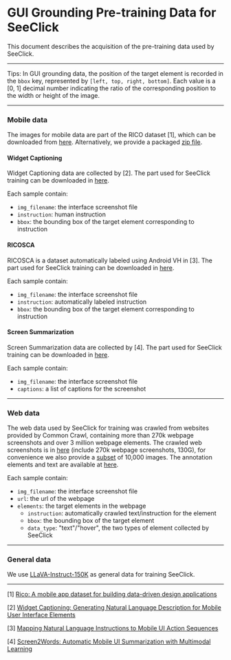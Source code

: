 # GUI Grounding Pre-training Data for SeeClick

This document describes the acquisition of the pre-training data used by SeeClick.

***
Tips: In GUI grounding data, the position of the target element is recorded in the `bbox` key, represented by `[left, top, right, bottom]`. 
Each value is a [0, 1] decimal number indicating the ratio of the corresponding position to the width or height of the image.
***
### Mobile data

The images for mobile data are part of the RICO dataset [1], 
which can be downloaded from [here](http://www.interactionmining.org/). 
Alternatively, we provide a packaged [zip file](https://box.nju.edu.cn/f/7ae5e9bd4bf840d4add3/).

#### Widget Captioning
Widget Captioning data are collected by [2]. 
The part used for SeeClick training can be downloaded in [here](https://box.nju.edu.cn/f/4019422e045b480f8945/).

Each sample contain:
* `img_filename`: the interface screenshot file
* `instruction`: human instruction
* `bbox`: the bounding box of the target element corresponding to instruction

#### RICOSCA
RICOSCA is a dataset automatically labeled using Android VH in [3].
The part used for SeeClick training can be downloaded in [here](https://box.nju.edu.cn/f/1b54f3b4bf864775b78c/).

Each sample contain:
* `img_filename`: the interface screenshot file
* `instruction`: automatically labeled instruction
* `bbox`: the bounding box of the target element corresponding to instruction

#### Screen Summarization
Screen Summarization data are collected by [4].
The part used for SeeClick training can be downloaded in [here](https://box.nju.edu.cn/f/6bcf4c17ec1b49d2806b/).

Each sample contain:
* `img_filename`: the interface screenshot file
* `captions`: a list of captions for the screenshot

***
### Web data
The web data used by SeeClick for training was crawled from websites provided by Common Crawl, containing more than 270k webpage screenshots and over 3 million webpage elements.
The crawled web screenshots is in [here](https://box.nju.edu.cn/f/6a804cf190dd490a808f/) (include 270k webpage screenshots, 130G), for convenience we also provide a [subset](https://box.nju.edu.cn/f/813897fc4edc440a9e12/) of 10,000 images. The annotation elements and text are available at [here](https://box.nju.edu.cn/f/3b0f6ccb8bed476c8e39/).

Each sample contain:
* `img_filename`: the interface screenshot file
* `url`: the url of the webpage
* `elements`: the target elements in the webpage
  * `instruction`: automatically crawled text/instruction for the element
  * `bbox`: the bounding box of the target element
  * `data_type`: "text"/"hover", the two types of element collected by SeeClick

***
### General data
We use [LLaVA-Instruct-150K](https://llava-vl.github.io/) as general data for training SeeClick.

***
[1] [Rico: A mobile app dataset for building data-driven design applications](https://dl.acm.org/doi/pdf/10.1145/3126594.3126651)

[2] [Widget Captioning: Generating Natural Language Description for Mobile User Interface Elements](https://arxiv.org/pdf/2010.04295.pdf)

[3] [Mapping Natural Language Instructions to Mobile UI Action Sequences](https://arxiv.org/pdf/2005.03776)

[4] [Screen2Words: Automatic Mobile UI Summarization with Multimodal Learning](https://dl.acm.org/doi/pdf/10.1145/3472749.3474765)